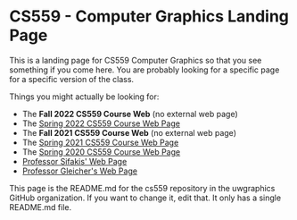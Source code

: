 # CS559 - Computer Graphics Landing Page

This is a landing page for CS559 Computer Graphics so that you see something if you come here. You are probably looking for a specific page for a specific version of the class.

Things you might actually be looking for:
+ The **Fall 2022 CS559 Course Web** (no external web page)
+ The [Spring 2022 CS559 Course Web Page](https://pages.graphics.cs.wisc.edu/559-sp22/)
+ The **Fall 2021 CS559 Course Web** (no external web page)
+ The [Spring 2021 CS559 Course Web Page](https://pages.graphics.cs.wisc.edu/559-sp21/)
+ The [Spring 2020 CS559 Course Web Page](https://pages.graphics.cs.wisc.edu/559-sp21/)
+  [Professor Sifakis' Web Page](https://pages.cs.wisc.edu/~sifakis/)
+  [Professor Gleicher's Web Page](https://gleicher.sites.cs.wisc.edu/)

This page is the README.md for the cs559 repository in the uwgraphics GitHub organization. If you want to change it, edit that. It only has a single README.md file.


